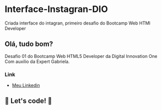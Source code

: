 # Interface-Instagran-DIO
Criada interface do intagran, primeiro desafio do Bootcamp Web HTMl Developer

## Olá, tudo bom?

Desafio 01 do Bootcamp Web HTML5 Developer da Digital Innovation One 
Com auxilio da Expert Gabriela.
### Link

* [Meu Linkedin](https://www.w3schools.com/html/)

## 🚀 Let's code! 🚀
